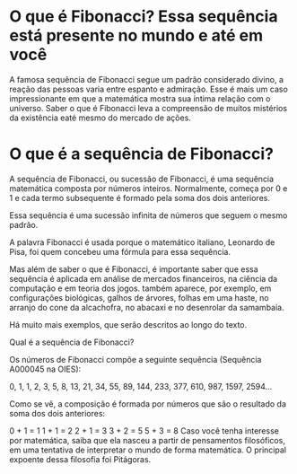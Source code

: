 # O que é Fibonacci? Essa sequência está presente no mundo e até em você




A famosa sequência de Fibonacci segue um padrão considerado divino, a reação das pessoas varia entre espanto e admiração. Esse é mais um caso impressionante em que a matemática mostra sua íntima relação com o universo. Saber o que é Fibonacci leva a compreensão de muitos mistérios da existência eaté mesmo do mercado de ações.
# O que é a sequência de Fibonacci?
A sequência de Fibonacci, ou sucessão de Fibonacci, é uma sequência matemática composta por números inteiros. Normalmente, começa por 0 e 1 e cada termo subsequente é formado pela soma dos dois anteriores.

Essa sequência é uma sucessão infinita de números que seguem o mesmo padrão.

A palavra Fibonacci é usada porque o matemático italiano, Leonardo de Pisa, foi quem concebeu uma fórmula para essa sequência.

Mas além de saber o que é Fibonacci, é importante saber que essa sequência é aplicada em análise de mercados financeiros, na ciência da computação e em teoria dos jogos. também aparece, por exemplo, em configurações biológicas, galhos de árvores, folhas em uma haste, no arranjo do cone da alcachofra, no abacaxi e no desenrolar da samambaia.

Há muito mais exemplos, que serão descritos ao longo do texto.

Qual é a sequência de Fibonacci?

Os números de Fibonacci compõe a seguinte sequência (Sequência A000045 na OIES):

0, 1, 1, 2, 3, 5, 8, 13, 21, 34, 55, 89, 144, 233, 377, 610, 987, 1597, 2594…

Como se vê, a composição é formada por números que são o resultado da soma dos dois anteriores:

0 + 1 = 1
1 + 1 = 2
2 + 1 = 3
3 + 2 = 5
5 + 3 = 8
Caso você tenha interesse por matemática, saiba que ela nasceu a partir de pensamentos filosóficos, em uma tentativa de interpretar o mundo de forma matemática. O principal expoente dessa filosofia foi Pitágoras.

